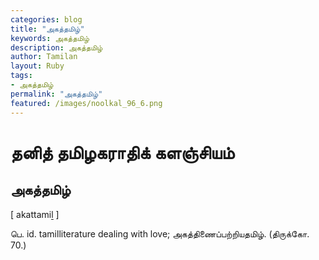 ```yaml
---  
categories: blog  
title: "அகத்தமிழ்"
keywords: அகத்தமிழ்  
description: அகத்தமிழ்
author: Tamilan  
layout: Ruby  
tags:     
- அகத்தமிழ்
permalink: "அகத்தமிழ்"  
featured: /images/noolkal_96_6.png  
--- 
```

# தனித் தமிழகராதிக் களஞ்சியம்
## அகத்தமிழ்

[ akattamiḻ ]  
  
பெ. id. tamilliterature dealing with love; அகத்திணைப்பற்றியதமிழ். (திருக்கோ. 70.)